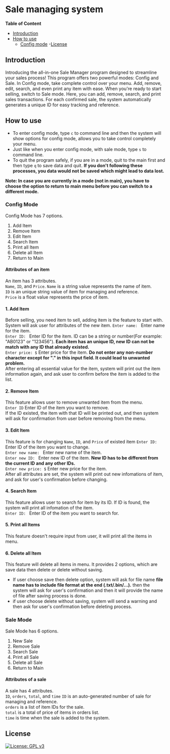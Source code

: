 # Sale managing system

**Table of Content**
- [Introduction](https://github.com/TylerDdao/Sale-Program/tree/master?tab=readme-ov-file#introduction)
- [How to use]()
  - [Config mode]()
-[License]()
   

## Introduction
Introducing the all-in-one Sale Manager program designed to streamline your sales process! This program offers two powerful modes: Config and Sale. In Config mode, take complete control over your menu.  Add, remove, edit, search, and even print any item with ease. When you're ready to start selling, switch to Sale mode. Here, you can add, remove, search, and print sales transactions.  For each confirmed sale, the system automatically generates a unique ID for easy tracking and reference.

## How to use
- To enter config mode, type `c` to command line and then the system will show options for config mode, allows you to take control completely your menu.
- Just like when you enter config mode, with sale mode, type `s` to command line.
- To quit the program safely, if you are in a mode, quit to the main first and then type `q` to save data and quit.
**If you don't following these processes, you data would not be saved which might lead to data lost.**

**Note: In case you are currently in a mode (not in main), you have to choose the option to return to main menu before you can switch to a different mode.**

### Config Mode
Config Mode has 7 options.
1. Add Item
2. Remove Item
3. Edit Item
4. Search Item
5. Print all Item
6. Delete all Item
7. Return to Main

#### Attributes of an item
An item has 3 attributes.  
`Name`, `ID`, and `Price`.
`Name` is a string value represents the name of item.  
`ID` is an unique string value of item for managing and reference.  
`Price` is a float value represents the price of item.
#### 1. Add Item
Before selling, you need item to sell, adding item is the feature to start with. System will ask user for attributes of the new item.
`Enter name: ` Enter name for the item.  
`Enter ID: ` Enter ID for the item. ID can be a string or number(For example: "AB0123" or "123456"). **Each item has an unique ID, new ID can not be match with any ID that already existed.**  
`Enter price: $` Enter price for the item. **Do not enter any non-number character except for "." in this input field. It could lead to unwanted problem.**  
After entering all essential value for the item, system will print out the item information again, and ask user to confirm before the item is added to the list.  
#### 2. Remove Item
This feature allows user to remove unwanted item from the menu.  
`Enter ID` Enter ID of the item you want to remove.  
If the ID existed, the item with that ID will be printed out, and then system will ask for confirmation from user before removing from the menu.  
#### 3. Edit Item
This feature is for changing `Name`, `ID`, and `Price` of existed item
`Enter ID: ` Enter ID of the item you want to change.  
`Enter new name: ` Enter new name of the item.  
`Enter new ID: ` Enter new ID of the item. **New ID has to be different from the current ID and any other IDs.**  
`Enter new price: $` Enter new price for the item.  
After all attributes are set, the system will print out new infomations of item, and ask for user's confirmation before changing.
#### 4. Search Item
This feature allows user to search for item by its ID. If ID is found, the system will print all infomation of the item.  
`Enter ID: ` Enter ID of the item you want to search for.  
#### 5. Print all Items
This feature doesn't require input from user, it will print all the items in menu.  
#### 6. Delete all Item
This feature will delete all items in menu. It provides 2 options, which are save data then delete or delete without saving.  
- If user choose save then delete option, system will ask for file name **file name has to include file format at the end (.txt/.bin/...).** then the system will ask for user's confirmation and then it will provide the name of file after saving process is done.
- if user choose delete without saving, system will send a warning and then ask for user's confirmation before deleting process.

### Sale Mode
Sale Mode has 6 options.  
1. New Sale
2. Remove Sale
3. Search Sale
4. Print all Sale
5. Delete all Sale
6. Return to Main
#### Attributes of a sale
A sale has 4 attributes.  
`ID`, `orders`, `total`, and `time`
`ID` is an auto-generated number of sale for managing and reference.  
`orders` is a list of item IDs for the sale.  
`total` is a total of price of items in orders list.  
`time` is time when the sale is added to the system.  

## License
[![License: GPL v3](https://img.shields.io/badge/License-GPLv3-blue.svg)](https://www.gnu.org/licenses/gpl-3.0)
